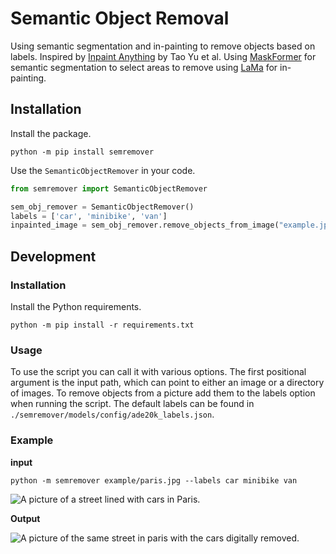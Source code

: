 # Semantic Object Removal
Using semantic segmentation and in-painting to remove objects based on labels. Inspired by [Inpaint Anything](https://github.com/geekyutao/Inpaint-Anything) by  Tao Yu et al. Using [MaskFormer](https://github.com/facebookresearch/MaskFormer) for semantic segmentation to select areas to remove using [LaMa](https://github.com/advimman/lama) for in-painting.

## Installation
Install the package.
```
python -m pip install semremover
```

Use the `SemanticObjectRemover` in your code.
``` python
from semremover import SemanticObjectRemover

sem_obj_remover = SemanticObjectRemover()
labels = ['car', 'minibike', 'van']
inpainted_image = sem_obj_remover.remove_objects_from_image("example.jpg", labels)
```

## Development

### Installation
Install the Python requirements.
```
python -m pip install -r requirements.txt
```

### Usage
To use the script you can call it with various options. The first positional argument is the input path, which can point to either an image or a directory of images. To remove objects from a picture add them to the labels option when running the script. The default labels can be found in `./semremover/models/config/ade20k_labels.json`.

### Example
**input**
```
python -m semremover example/paris.jpg --labels car minibike van
```

![A picture of a street lined with cars in Paris.](https://github.com/Jessseee/semantic-object-removal/blob/main/example/paris.jpg?raw=true)

**Output**

![A picture of the same street in paris with the cars digitally removed.](https://github.com/Jessseee/semantic-object-removal/blob/main/example/paris-inpainted.jpg?raw=true)
